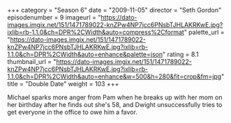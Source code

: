 +++
category = "Season 6"
date = "2009-11-05"
director = "Seth Gordon"
episodenumber = 9
imageurl = "https://dato-images.imgix.net/151/1471789022-knZPw4NP7jcc6PNsbTJHLAKRKwE.jpg?ixlib=rb-1.1.0&ch=DPR%2CWidth&auto=compress%2Cformat"
palette_url = "https://dato-images.imgix.net/151/1471789022-knZPw4NP7jcc6PNsbTJHLAKRKwE.jpg?ixlib=rb-1.1.0&ch=DPR%2CWidth&auto=enhance&palette=json"
rating = 8.1
thumbnail_url = "https://dato-images.imgix.net/151/1471789022-knZPw4NP7jcc6PNsbTJHLAKRKwE.jpg?ixlib=rb-1.1.0&ch=DPR%2CWidth&auto=enhance&w=500&h=280&fit=crop&fm=jpg"
title = "Double Date"
weight = 103
+++

Michael sparks more anger from Pam when he breaks up with her mom on her birthday after he finds out she's 58, and Dwight unsuccessfully tries to get everyone in the office to owe him a favor.